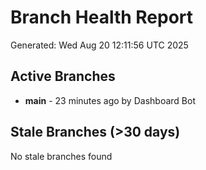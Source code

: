 # Branch Health Report
Generated: Wed Aug 20 12:11:56 UTC 2025

## Active Branches
- **main** - 23 minutes ago by Dashboard Bot

## Stale Branches (>30 days)
No stale branches found
